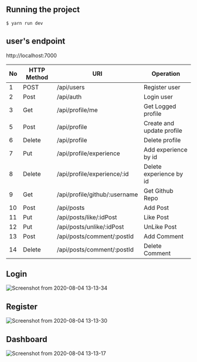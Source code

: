 ## Running the project

    $ yarn run dev

## user's endpoint
http://localhost:7000

| No  | HTTP Method | URI                                           | Operation                 |
| --- | ----------- | ---------------------                         | ------------------------- |
| 1   | POST        | /api/users                                    | Register user             |
| 2   | Post        | /api/auth                                     | Login user                |
| 3   | Get         | /api/profile/me                               | Get Logged profile        |
| 5   | Post        | /api/profile                                  | Create and update profile |
| 6   | Delete      | /api/profile                                  | Delete profile            |
| 7   | Put         | /api/profile/experience                       | Add experience by id      |
| 8   | Delete      | /api/profile/experience/:id                   | Delete experience by id   |
| 9   | Get         | /api/profile/github/:username                 | Get Github Repo           |
| 10  | Post        | /api/posts                                    | Add Post                  |
| 11  | Put         | /api/posts/like/:idPost                       | Like Post                 |
| 12  | Put         | /api/posts/unlike/:idPost                     | UnLike Post               |
| 13  | Post        | /api/posts/comment/:postId                    | Add Comment               |
| 14  | Delete      | /api/posts/comment/:postId                    | Delete Comment            |


## Login
![Screenshot from 2020-08-04 13-13-34](https://user-images.githubusercontent.com/68315330/89264026-723a9a80-d65c-11ea-97b2-4bf41682b9a2.png)

## Register
![Screenshot from 2020-08-04 13-13-30](https://user-images.githubusercontent.com/68315330/89264164-a910b080-d65c-11ea-9707-5332c2b6c331.png)

## Dashboard 
![Screenshot from 2020-08-04 13-13-17](https://user-images.githubusercontent.com/68315330/89264248-ce052380-d65c-11ea-8310-26a53917c851.png)
















